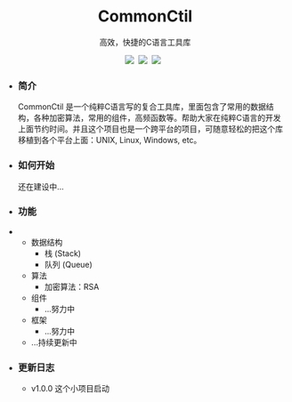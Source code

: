 <h1 align="center">CommonCtil</h1>
<p align="center">高效，快捷的C语言工具库</p>
<p align="center"><img src="https://img.shields.io/github/license/GogeBlue/CommonCtil" />&nbsp&nbsp<img src="https://img.shields.io/badge/Version-v1.0.0-brightgreen" />&nbsp&nbsp<img src="https://img.shields.io/github/stars/GogeBlue/CommonCtil" />&nbsp&nbsp</p>

- ### 简介

  CommonCtil 是一个纯粹C语言写的复合工具库，里面包含了常用的数据结构，各种加密算法，常用的组件，高频函数等。帮助大家在纯粹C语言的开发上面节约时间。并且这个项目也是一个跨平台的项目，可随意轻松的把这个库移植到各个平台上面：UNIX, Linux, Windows, etc。

- ### 如何开始

  还在建设中...

- ### 功能

- - 数据结构
    - 栈 (Stack)
    - 队列 (Queue)
  - 算法
    - 加密算法：RSA
  - 组件
    - ...努力中
  - 框架
    - ...努力中
  - ...持续更新中

- ### 更新日志

  - v1.0.0 这个小项目启动

